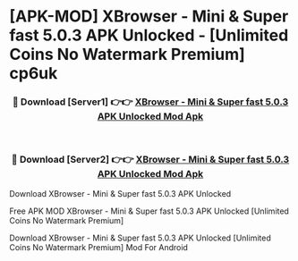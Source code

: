 # [APK-MOD] XBrowser - Mini & Super fast 5.0.3 APK Unlocked - [Unlimited Coins No Watermark Premium] cp6uk



<div align="center">
<h3>🔴 Download [Server1] 👉👉 <a href="https://momento.my/?title=XBrowser_-_Mini_&_Super_fast_5.0.3_APK_Unlocked">XBrowser - Mini & Super fast 5.0.3 APK Unlocked Mod Apk</a></h3><br>

<h3>🔴 Download [Server2] 👉👉 <a href="https://momento.my/?title=XBrowser_-_Mini_&_Super_fast_5.0.3_APK_Unlocked">XBrowser - Mini & Super fast 5.0.3 APK Unlocked Mod Apk</a></h3>
</div>



Download XBrowser - Mini & Super fast 5.0.3 APK Unlocked 

Free APK MOD XBrowser - Mini & Super fast 5.0.3 APK Unlocked [Unlimited Coins No Watermark Premium]

Download XBrowser - Mini & Super fast 5.0.3 APK Unlocked [Unlimited Coins No Watermark Premium] Mod For Android
